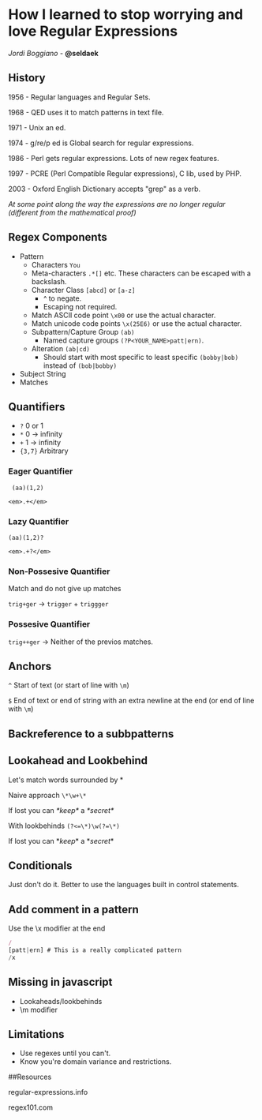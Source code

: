 # How I learned to stop worrying and love Regular Expressions

_Jordi Boggiano_ - __@seldaek__

## History

1956 - Regular languages and Regular Sets.

1968 - QED uses it to match patterns in text file.

1971 - Unix an ed.

1974 - g/re/p ed is Global search for regular expressions.

1986 - Perl gets regular expressions. Lots of new regex features.

1997 - PCRE (Perl Compatible Regular expressions), C lib, used by PHP.

2003 - Oxford English Dictionary accepts "grep" as a verb.

_At some point along the way the expressions are no longer regular (different from the mathematical proof)_

## Regex Components

- Pattern
  - Characters `You`
  - Meta-characters  `.*[]` etc. These characters can be escaped with a backslash.
  - Character Class `[abcd]` or `[a-z]`
    - ^ to negate.
    - Escaping not required.
  - Match ASCII code point `\x00` or use the actual character.
  - Match unicode code points `\x(25E6)` or use the actual character.
  - Subpattern/Capture Group `(ab)`
    - Named capture groups `(?P<YOUR_NAME>patt|ern)`.
  - Alteration `(ab|cd)`
    - Should start with most specific to least specific `(bobby|bob)` instead of `(bob|bobby)`
- Subject String
- Matches



## Quantifiers

- `?` 0 or 1
- `*` 0 -> infinity
- `+` 1 -> infinity
- `{3,7}` Arbitrary

### Eager Quantifier

` (aa)(1,2)`

`<em>.+</em>`

### Lazy Quantifier

`(aa)(1,2)?`

`<em>.+?</em>`

### Non-Possesive Quantifier

Match and do not give up matches

`trig+ger` -> `trigger` + `triggger`



### Possesive Quantifier

`trig++ger` -> Neither of the previos matches.



## Anchors

`^` Start of text (or start of line with `\m`)

`$` End of text or end of string with an extra newline at the end (or end of line with `\m`)

## Backreference to a subbpatterns

## Lookahead and Lookbehind

Let's match words surrounded by *

Naive approach `\*\w+\*`

If lost you can _\*keep\*_ a _\*secret\*_

With lookbehinds `(?<=\*)\w(?=\*)`

If lost you can \*_keep_\* a \*_secret_\*

## Conditionals

Just don't do it. Better to use the languages built in control statements.

## Add comment in a pattern

Use the \x modifier at the end

```js
/
[patt|ern] # This is a really complicated pattern
/x
```

## Missing in javascript

- Lookaheads/lookbehinds
- \m modifier

## Limitations

- Use regexes until you can't.
- Know you're domain variance and restrictions.

##Resources

regular-expressions.info

regex101.com